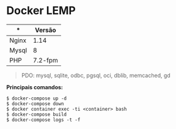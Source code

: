 # Docker LEMP

| *     | Versão  |
|-------|---------|
| Nginx | 1.14    |
| Mysql | 8       |
| PHP   | 7.2-fpm |

> PDO: mysql, sqlite, odbc, pgsql, oci, dblib, memcached, gd

**Principais comandos:**
```
$ docker-compose up -d
$ docker-compose down
$ docker container exec -ti <container> bash
$ docker-compose build
$ docker-compose logs -t -f
```